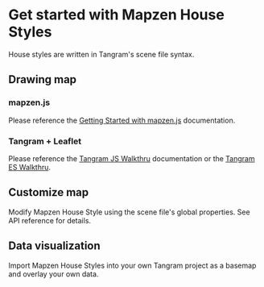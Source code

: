 # Get started with Mapzen House Styles

House styles are written in Tangram's scene file syntax.

## Drawing map

### mapzen.js

Please reference the [Getting Started with mapzen.js](https://mapzen.com/documentation/mapzen-js/get-started/) documentation.

### Tangram + Leaflet

Please reference the [Tangram JS Walkthru](https://mapzen.com/documentation/tangram/walkthrough/) documentation or the [Tangram ES Walkthru](https://mapzen.com/documentation/tangram/android-walkthrough/).

## Customize map

Modify Mapzen House Style using the scene file's global properties. See API reference for details.

## Data visualization

Import Mapzen House Styles into your own Tangram project as a basemap and overlay your own data.